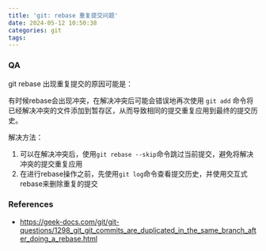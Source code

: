 ```yaml
---
title: 'git: rebase 重复提交问题'
date: 2024-05-12 10:50:38
categories: git
tags:
---
```


### QA

git rebase 出现重复提交的原因可能是：

有时候rebase会出现冲突，在解决冲突后可能会错误地再次使用 `git add` 命令将已经解决冲突的文件添加到暂存区，从而导致相同的提交重复应用到最终的提交历史。



解决方法：

1. 可以在解决冲突后，使用`git rebase --skip`命令跳过当前提交，避免将解决冲突的提交重复应用
2. 在进行rebase操作之前，先使用`git log`命令查看提交历史，并使用交互式rebase来删除重复的提交

### References

- https://geek-docs.com/git/git-questions/1298_git_git_commits_are_duplicated_in_the_same_branch_after_doing_a_rebase.html
